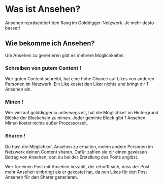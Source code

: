 # Was ist Ansehen?
Ansehen repräsentiert den Rang im Golddigger-Netzwerk. Je mehr desto besser!

## Wie bekomme ich Ansehen?
Um Ansehen zu generieren gibt es mehrere Möglichkeiten:

### Schreiben von gutem Content !
Wer guten Content schreibt, hat eine hohe Chance auf Likes von anderen Personen im Netzwerk. Ein Like kostet den Liker nichts und bringt dir 1 Ansehen ein.

### Minen !
Wer viel auf golddigger.io unterwegs ist, hat die Möglichkeit im Hintergrund Blöcke der Blockchain zu minen. Jeder geminte Block gibt 1 Ansehen. Minen kostet nichts außer Prozessorzeit.

### Sharen !
Du hast die Möglichkeit Ansehen zu erhalten, indem andere Personen im Netzwerk deinen Content sharen. Dafür zahlen sie dir einen gewissen Betrag von Ansehen, den du bei der Erstellung des Posts angibst.

Wer für einen Post mit Ansehen bezahlt, der erhofft sich, dass der Post mehr Ansehen einbringt als er gekostet hat, da nun Likes für den Post Ansehen für den Sharer generieren.